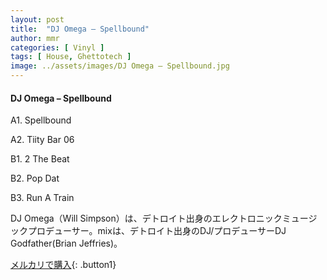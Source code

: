 ```yaml
---
layout: post
title:  "DJ Omega – Spellbound"
author: mmr
categories: [ Vinyl ]
tags: [ House, Ghettotech ]
image: ../assets/images/DJ Omega – Spellbound.jpg
---
```


#### DJ Omega – Spellbound

A1. Spellbound

A2. Tiity Bar 06

B1. 2 The Beat

B2. Pop Dat

B3. Run A Train

DJ Omega（Will Simpson）は、デトロイト出身のエレクトロニックミュージックプロデューサー。mixは、デトロイト出身のDJ/プロデューサーDJ Godfather(Brian Jeffries)。

[メルカリで購入](https://jp.mercari.com/item/m31687388099){: .button1}

